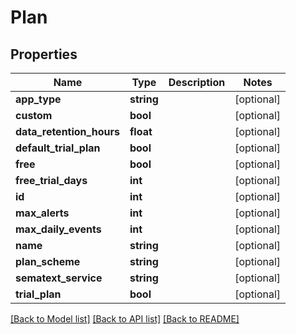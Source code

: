 # Plan

## Properties
| Name                     | Type       | Description | Notes      |
| ------------------------ | ---------- | ----------- | ---------- |
| **app_type**             | **string** |             | [optional] |
| **custom**               | **bool**   |             | [optional] |
| **data_retention_hours** | **float**  |             | [optional] |
| **default_trial_plan**   | **bool**   |             | [optional] |
| **free**                 | **bool**   |             | [optional] |
| **free_trial_days**      | **int**    |             | [optional] |
| **id**                   | **int**    |             | [optional] |
| **max_alerts**           | **int**    |             | [optional] |
| **max_daily_events**     | **int**    |             | [optional] |
| **name**                 | **string** |             | [optional] |
| **plan_scheme**          | **string** |             | [optional] |
| **sematext_service**     | **string** |             | [optional] |
| **trial_plan**           | **bool**   |             | [optional] |

[[Back to Model list]](../../README.md#documentation-for-models) [[Back to API list]](../../README.md#documentation-for-api-endpoints) [[Back to README]](../../README.md)
